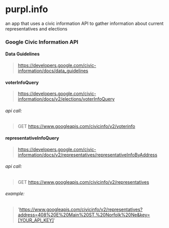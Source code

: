 # purpl.info
an app that uses a civic information API to gather information about current representatives and elections

### Google Civic Information API
#### Data Guidelines
> https://developers.google.com/civic-information/docs/data_guidelines  
#### voterInfoQuery
> https://developers.google.com/civic-information/docs/v2/elections/voterInfoQuery  
###### api call: 
> GET https://www.googleapis.com/civicinfo/v2/voterinfo  
#### representativeInfoQuery
> https://developers.google.com/civic-information/docs/v2/representatives/representativeInfoByAddress  
###### api call:
> GET https://www.googleapis.com/civicinfo/v2/representatives  
###### example:
> 'https://www.googleapis.com/civicinfo/v2/representatives?address=408%20E%20Main%20ST.%20Norfolk%20Ne&key=[YOUR_API_KEY]'  


